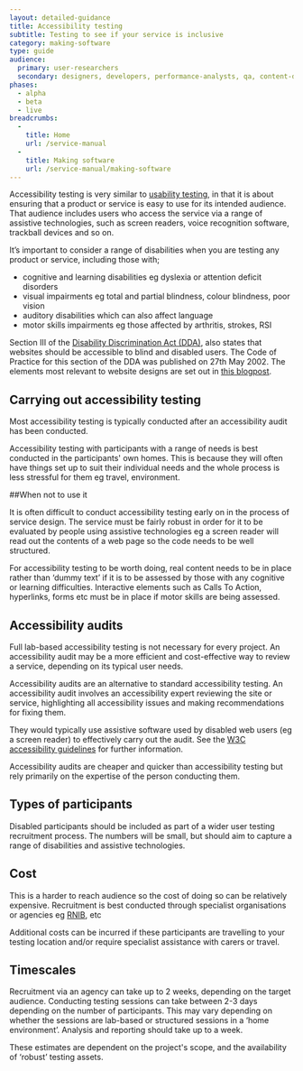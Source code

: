 ```yaml
---
layout: detailed-guidance
title: Accessibility testing
subtitle: Testing to see if your service is inclusive
category: making-software
type: guide
audience: 
  primary: user-researchers
  secondary: designers, developers, performance-analysts, qa, content-designers
phases:
  - alpha
  - beta
  - live
breadcrumbs:
  -
    title: Home
    url: /service-manual
  -
    title: Making software
    url: /service-manual/making-software
---
```


Accessibility testing is very similar to [usability testing](/service-manual/users/introduction-to-user-research.html), in that it is about ensuring that a product or service is easy to use for its intended audience. That audience includes users who access the service via a range of assistive technologies, such as screen readers, voice recognition software, trackball devices and so on.

It’s important to consider a range of disabilities when you are testing any product or service, including those with;

* cognitive and learning disabilities eg dyslexia or attention deficit disorders
* visual impairments eg total and partial blindness, colour blindness, poor vision 
* auditory disabilities which can also affect language 
* motor skills impairments eg those affected by arthritis, strokes, RSI

Section III of the [Disability Discrimination Act (DDA)](http://www.nidirect.gov.uk/the-disability-discrimination-act-dda), also states that websites should be accessible to blind and disabled users. The Code of Practice for this section of the DDA was published on 27th May 2002. The elements most relevant to website designs are set out in [this blogpost](http://www.webcredible.co.uk/user-friendly-resources/web-accessibility/uk-website-legal-requirements.shtml).

## Carrying out accessibility testing

Most accessibility testing is typically conducted after an accessibility audit has been conducted.

Accessibility testing with participants with a range of needs is best conducted in the participants' own homes. This is because they will often have things set up to suit their individual needs and the whole process is less stressful for them eg travel, environment.

##When not to use it

It is often difficult to conduct accessibility testing early on in the process of service design. The service must be fairly robust in order for it to be evaluated by people using assistive technologies eg a screen reader will read out the contents of a web page so the code needs to be well structured. 

For accessibility testing to be worth doing, real content needs to be in place rather than ‘dummy text’ if it is to be assessed by those with any cognitive or learning difficulties. Interactive elements such as Calls To Action, hyperlinks, forms etc must be in place if motor skills are being assessed.

## Accessibility audits

Full lab-based accessibility testing is not necessary for every project. An accessibility audit may be a more efficient and cost-effective way to review a service, depending on its typical user needs.

Accessibility audits are an alternative to standard accessibility testing. An accessibility audit involves an accessibility expert reviewing the site or service, highlighting all accessibility issues and making recommendations for fixing them. 

They would typically use assistive software used by disabled web users (eg a screen reader) to effectively carry out the audit. See the [W3C accessibility guidelines](http://www.w3.org/TR/WCAG/) for further information.

Accessibility audits are cheaper and quicker than accessibility testing but rely primarily on the expertise of the person conducting them.

## Types of participants

Disabled participants should be included as part of a wider user testing recruitment process. The numbers will be small, but should aim to capture a range of disabilities and assistive technologies.

## Cost

This is a harder to reach audience so the cost of doing so can be relatively expensive. Recruitment is best conducted through specialist organisations or agencies eg [RNIB](http://www.rnib.org.uk/Pages/Home.aspx), etc

Additional costs can be incurred if these participants are travelling to your testing location and/or require specialist assistance with carers or travel.

## Timescales

Recruitment via an agency can take up to 2 weeks, depending on the target audience. Conducting testing sessions can take between 2-3 days depending on the number of participants. This may vary depending on whether the sessions are lab-based or structured sessions in a ‘home environment’. Analysis and reporting should take up to a week.

These estimates are dependent on the project's scope, and the availability of ‘robust’ testing assets.
